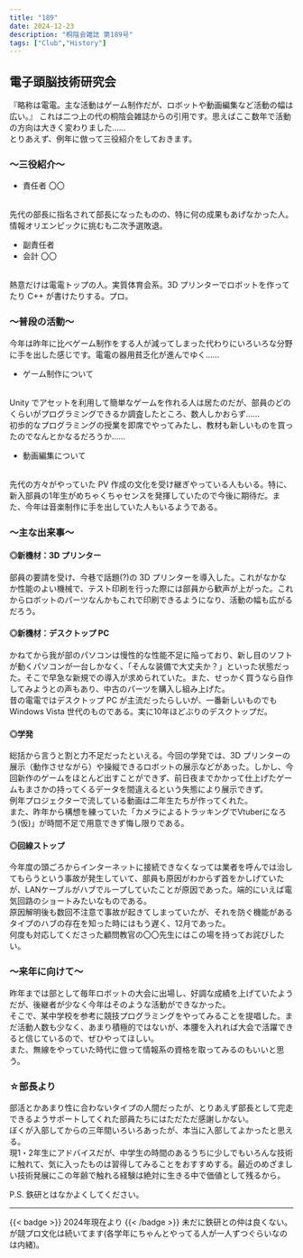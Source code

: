 ```yaml
---
title: "189"
date: 2024-12-23
description: "桐陰会雑誌 第189号"
tags: ["Club","History"]
---
```


## 電子頭脳技術研究会

『略称は電電。主な活動はゲーム制作だが、ロボットや動画編集など活動の幅は広い。』 これは二つ上の代の桐陰会雑誌からの引用です。思えばここ数年で活動の方向は大きく変わりました……
<br>
とりあえず、例年に倣って三役紹介をしておきます。

### ～三役紹介～
- 責任者 〇〇
<br>
先代の部長に指名されて部長になったものの、特に何の成果もあげなかった人。情報オリエンピックに挑むも二次予選敗退。

- 副責任者
- 会計 〇〇
<br>
熱意だけは電電トップの人。実質体育会系。3D プリンターでロボットを作ってたり C++ が書けたりする。プロ。

### ～普段の活動～
今年は昨年に比べゲーム制作をする人が減ってしまった代わりにいろいろな分野に手を出した感じです。電電の器用貧乏化が進んでゆく……

- ゲーム制作について
<br>
Unity でアセットを利用して簡単なゲームを作れる人は居たのだが、部員のどのくらいがプログラミングできるか調査したところ、数人しかおらず……<br>
初歩的なプログラミングの授業を即席でやってみたし、教材も新しいものを買ったのでなんとかなるだろうか……

- 動画編集について
<br>
先代の方々がやっていた PV 作成の文化を受け継ぎやっている人もいる。特に、新入部員の1年生がめちゃくちゃセンスを発揮していたので今後に期待だ。また、今年は音楽制作に手を出していた人もいるようである。

### ～主な出来事～
#### ◎新機材：3D プリンター
部員の要請を受け、今巷で話題(?)の 3D プリンターを導入した。これがなかなか性能のよい機械で、テスト印刷を行った際には部員から歓声が上がった。これからロボットのパーツなんかもこれで印刷できるようになり、活動の幅も広がるだろう。

#### ◎新機材：デスクトップ PC
かねてから我が部のパソコンは慢性的な性能不足に陥っており、新し目のソフトが動くパソコンが一台しかなく、「そんな装備で大丈夫か？」といった状態だった。そこで早急な新規での導入が求められていた。また、せっかく買うなら自作してみようとの声もあり、中古のパーツを購入し組み上げた。<br>
昔の電電ではデスクトップ PC が主流だったらしいが、一番新しいものでも Windows Vista 世代のものである。実に10年ほどぶりのデスクトップだ。

#### ◎学発
総括から言うと割と力不足だったといえる。今回の学発では、3D プリンターの展示（動作させながら）や操縦できるロボットの展示などがあった。しかし、今回新作のゲームをほとんど出すことができず、前日夜までかかって仕上げたゲームもまさかの持ってくるデータを間違えるという失態により展示できず。<br>
例年プロジェクターで流している動画は二年生たちが作ってくれた。<br>
また、昨年から構想を練っていた「カメラによるトラッキングでVtuberになろう(仮)」が時間不足で用意できず悔し限りである。

#### ◎回線ストップ
今年度の頭ごろからインターネットに接続できなくなっては業者を呼んでは治してもらうという事故が発生していて、部員も原因がわからず首をかしげていたが、LANケーブルがハブでループしていたことが原因であった。端的にいえば電気回路のショートみたいなものである。<br>
原因解明後も数回不注意で事故が起きてしまっていたが、それを防ぐ機能があるタイプのハブの存在を知った時にはもう遅く、12月であった。<br>
何度も対応してくださった顧問教官の〇〇先生にはこの場を持ってお詫びしたい。

### ～来年に向けて～
昨年までは部として毎年ロボットの大会に出場し、好調な成績を上げていたようだが、後継者が少なく今年はそのような活動ができなかった。<br>
そこで、某中学校を参考に競技プログラミングをやってみることを提唱した。まだ活動人数も少なく、あまり積極的ではないが、本腰を入れれば大会で活躍できると信じているので、ぜひやってほしい。<br>
また、無線をやっていた時代に倣って情報系の資格を取ってみるのもいいと思う。

### ☆部長より
部活とかあまり性に合わないタイプの人間だったが、とりあえず部長として完走できるようサポートしてくれた部員たちにはただただ感謝しかない。<br>
ぼくが入部してからの三年間いろいろあったが、本当に入部してよかったと思える。<br>
現1・2年生にアドバイスだが、中学生の時間のあるうちに少しでもいろんな技術に触れて、気に入ったものは習得してみることをおすすめする。最近のめざましい技術発展にこの年齢で触れる経験は絶対に生きる中で価値として残るから。

P.S. 鉄研とはなかよくしてください。

---

{{< badge >}}
2024年現在より
{{< /badge >}}
未だに鉄研との仲は良くない。<br>が競プロ文化は続いてます(各学年にちゃんとやってる人が一人ずつぐらいなのは内緒)。